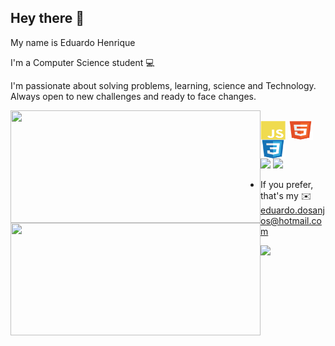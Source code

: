 <!--
### Hi there 👋
**Eduardodosanjos/Eduardodosanjos** is a ✨ _special_ ✨ repository because its `README.md` (this file) appears on your GitHub profile.

Here are some ideas to get you started:

- 🔭 I’m currently working on ...
- 🌱 I’m currently learning ...
- 👯 I’m looking to collaborate on ...
- 🤔 I’m looking for help with ...
- 💬 Ask me about ...
- 📫 How to reach me: ...
- 😄 Pronouns: ...
- ⚡ Fun fact: ...
-->

## Hey there 👋

My name is Eduardo Henrique

I'm a Computer Science student 💻

I'm passionate about solving problems, learning, science and Technology.
Always open to new challenges and ready to face changes.


  <img  height="180em" width="400px" align="left" src="https://github-readme-stats-eight-theta.vercel.app/api?username=Eduardodosanjos&show_icons=true&theme=buefy&include_all_commits=true&count_private=true"/>
  <img height="180em" width="400px" align="left" src="https://github-readme-stats-eight-theta.vercel.app/api/top-langs/?username=Eduardodosanjos&layout=compact&langs_count=8&theme=buefy"/>
<div style="display: inline_block"><br>
  <img align="center" alt="Edu-Js" height="30" width="40" src="https://raw.githubusercontent.com/devicons/devicon/master/icons/javascript/javascript-plain.svg">
  <img align="center" alt="Edu-HTML" height="30" width="40" src="https://raw.githubusercontent.com/devicons/devicon/master/icons/html5/html5-original.svg">
  <img align="center" alt="Edu-CSS" height="30" width="40" src="https://raw.githubusercontent.com/devicons/devicon/master/icons/css3/css3-original.svg">
</div>
  
  <div>
  <a href="https://www.linkedin.com/in/eduardo-dosanjos/" target="_blank"><img src="https://img.shields.io/badge/-LinkedIn-%230077B5?style=for-the-badge&logo=linkedin&logoColor=white" target="_blank"></a>
  <a href="https://www.instagram.com/du_dosanjos/" target="_blank"><img src="https://img.shields.io/badge/-Instagram-%23E4405F?style=for-the-badge&logo=instagram&logoColor=white" target="_blank"></a>
</div>

- If you prefer, that's my ✉️ eduardo.dosanjos@hotmail.com

![](https://komarev.com/ghpvc/?username=Eduardodosanjos&color=blue&style=flat)

